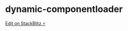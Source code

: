 # dynamic-componentloader

[Edit on StackBlitz ⚡️](https://stackblitz.com/edit/dynamic-componentloader)